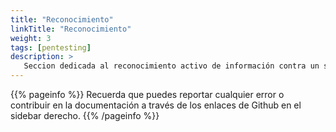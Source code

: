 ```yaml
---
title: "Reconocimiento"
linkTitle: "Reconocimiento"
weight: 3 
tags: [pentesting]
description: >
   Seccion dedicada al reconocimiento activo de información contra un sistema. 
---
```


{{% pageinfo %}}
Recuerda que puedes reportar cualquier error o contribuir en la documentación a través de los enlaces de Github en el sidebar derecho.
{{% /pageinfo %}}
